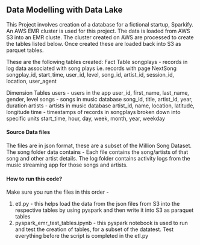 ## Data Modelling with Data Lake
This Project involves creation of a database for a fictional startup, Sparkify. An AWS EMR cluster is used for this project. 
The data is loaded from AWS S3 into an EMR cluste. The cluster created on AWS are processed to create the tables listed below. Once created these are loaded back into S3 as parquet tables. 

These are the following tables created: 
Fact Table
songplays - records in log data associated with song plays i.e. records with page NextSong
songplay_id, start_time, user_id, level, song_id, artist_id, session_id, location, user_agent

Dimension Tables
users - users in the app
user_id, first_name, last_name, gender, level
songs - songs in music database
song_id, title, artist_id, year, duration
artists - artists in music database
artist_id, name, location, latitude, longitude
time - timestamps of records in songplays broken down into specific units
start_time, hour, day, week, month, year, weekday

#### Source Data files 
The files are in json format, these are a subset of the Million Song Dataset. The song folder data contains - Each file contains the song/artists of that song and other artist details. The log folder contains activity logs from the music streaming app for those songs and artists. 

#### How to run this code? 
Make sure you run the files in this order - 
1. etl.py - this helps load the data from the json files from S3 into the respective tables by using pyspark and then write it into S3 as paraquet tables 
2. pyspark_emr_test_tables.ipynb - this pyspark notebook is used to run and test the creation of tables, for a subset of the datatest. Test everything before the script is completed in the etl.py
